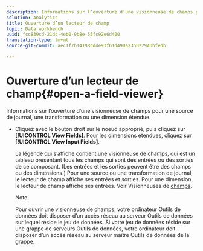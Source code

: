 ```yaml
---
description: Informations sur l’ouverture d’une visionneuse de champs pour une source de journal, une transformation ou une dimension étendue.
solution: Analytics
title: Ouverture d’un lecteur de champ
topic: Data workbench
uuid: fcc839cd-21dc-4eb0-9b8e-55fc92e6d400
translation-type: tm+mt
source-git-commit: aec1f7b14198cdde91f61d490a235022943bfedb

---
```



# Ouverture d’un lecteur de champ{#open-a-field-viewer}

Informations sur l’ouverture d’une visionneuse de champs pour une source de journal, une transformation ou une dimension étendue.

* Cliquez avec le bouton droit sur le noeud approprié, puis cliquez sur **[!UICONTROL View Fields]**. Pour les dimensions étendues, cliquez sur **[!UICONTROL View Input Fields]**.

   La légende qui s’affiche contient une visionneuse de champs, qui est un tableau présentant tous les champs qui sont des entrées ou des sorties de ce composant. (Les entrées et les sorties peuvent être des champs ou des dimensions.) Pour une source ou une transformation de journal, le lecteur de champ affiche ses entrées et sorties. Pour une dimension, le lecteur de champ affiche ses entrées. Voir Visionneuses de [champs](../../../../../home/c-get-started/c-admin-intrf/c-dataset-mgrs/c-fld-vwrs/c-fld-vwrs.md#concept-194cb94501564145ae059e53c0e4bec3).

   >[!NOTE]
   >
   >Pour ouvrir une visionneuse de champs, votre ordinateur Outils de données doit disposer d’un accès réseau au serveur Outils de données sur lequel réside le jeu de données. Si votre jeu de données réside sur une grappe de serveurs Outils de données, votre ordinateur doit disposer d’un accès réseau au serveur maître Outils de données de la grappe.

